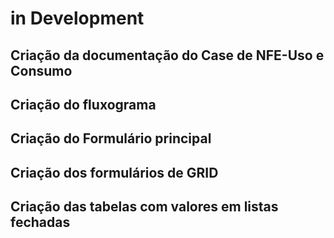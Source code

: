 # in Development

## Criação da documentação do Case de NFE-Uso e Consumo

## Criação do fluxograma

## Criação do Formulário principal

## Criação dos formulários de GRID

## Criação das tabelas com valores em listas fechadas
